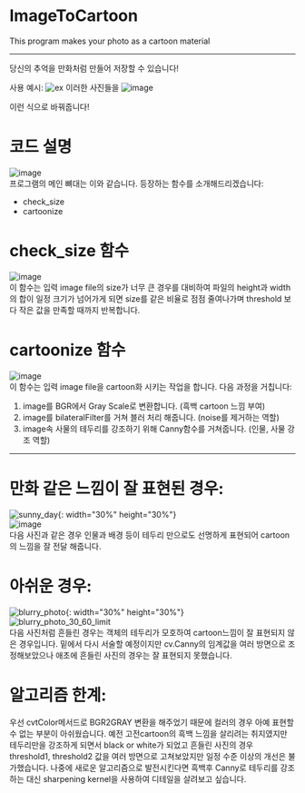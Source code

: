 # ImageToCartoon
This program makes your photo as a cartoon material
***
당신의 추억을 만화처럼 만들어 저장할 수 있습니다!

사용 예시:
![ex](https://github.com/Jung-H-C/ImageToCartoon/assets/101037538/80a6dacd-0866-47d7-873f-f86aa03033dd)
이러한 사진들을
![image](https://github.com/Jung-H-C/ImageToCartoon/assets/101037538/d9c62d4c-97d6-4a0c-b1f4-869643c75d72)

이런 식으로 바꿔줍니다!

# 코드 설명
![image](https://github.com/Jung-H-C/ImageToCartoon/assets/101037538/3b38b50f-8f69-49a3-becf-80181aae030c)
<br/>
프로그램의 메인 뼈대는 이와 같습니다.
등장하는 함수를 소개해드리겠습니다:
- check_size
- cartoonize

# check_size 함수
![image](https://github.com/Jung-H-C/ImageToCartoon/assets/101037538/3dc5a8aa-cbaf-43c4-a9eb-169d0d8c6b88)
<br/>
이 함수는 입력 image file의 size가 너무 큰 경우를 대비하여
파일의 height과 width의 합이 일정 크기가 넘어가게 되면 size를 같은 비율로 점점 줄여나가며
threshold 보다 작은 값을 만족할 때까지 반복합니다.

# cartoonize 함수
![image](https://github.com/Jung-H-C/ImageToCartoon/assets/101037538/e46ca631-d78d-4a97-a7c0-34a12d6538bb)
<br/>
이 함수는 입력 image file을 cartoon화 시키는 작업을 합니다.
다음 과정을 거칩니다:
1. image를 BGR에서 Gray Scale로 변환합니다. (흑백 cartoon 느낌 부여)
2. image를 bilateralFilter를 거쳐 블러 처리 해줍니다. (noise를 제거하는 역할)
3. image속 사물의 테두리를 강조하기 위해 Canny함수를 거쳐줍니다. (인물, 사물 강조 역할)

***
# 만화 같은 느낌이 잘 표현된 경우:
![sunny_day](https://github.com/Jung-H-C/ImageToCartoon/assets/101037538/2f500380-a219-4bf5-9dc9-d7c353827e3d){: width="30%" height="30%"}
<br/>
![image](https://github.com/Jung-H-C/ImageToCartoon/assets/101037538/3ae9eec3-8023-41ce-b69e-54a6f57143f6)
<br/>
다음 사진과 같은 경우 인물과 배경 등이 테두리 만으로도 선명하게 표현되어 cartoon의 느낌을 잘 전달 해줍니다.

# 아쉬운 경우:
![blurry_photo](https://github.com/Jung-H-C/ImageToCartoon/assets/101037538/7a321bc2-fca7-4633-ad74-b5b394279a6b){: width="30%" height="30%"}
<br/>
![blurry_photo_30_60_limit](https://github.com/Jung-H-C/ImageToCartoon/assets/101037538/80d26af9-7988-48a4-8754-d50a89616008)
<br/>
다음 사진처럼 흔들린 경우는 객체의 테두리가 모호하여 cartoon느낌이 잘 표현되지 않은 경우입니다.
밑에서 다시 서술할 예정이지만 cv.Canny의 임계값을 여러 방면으로 조정해보았으나 애초에 흔들린 사진의 경우는 잘 표현되지 못했습니다.

# 알고리즘 한계:
우선 cvtColor메서드로 BGR2GRAY 변환을 해주었기 때문에 컬러의 경우 아예 표현할 수 없는 부분이 아쉬웠습니다.
예전 고전cartoon의 흑백 느낌을 살리려는 취지였지만 테두리만을 강조하게 되면서 black or white가 되었고
흔들린 사진의 경우 threshold1, threshold2 값을 여러 방면으로 고쳐보았지만 일정 수준 이상의 개선은 불가했습니다.
나중에 새로운 알고리즘으로 발전시킨다면 흑백후 Canny로 테두리를 강조하는 대신 sharpening kernel을 사용하여 디테일을 살려보고 싶습니다.








